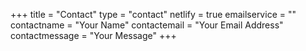 +++ 
title = "Contact" 
type = "contact" 
netlify = true 
emailservice = "" 
contactname = "Your Name" 
contactemail = "Your Email Address" 
contactmessage = "Your Message" 
+++